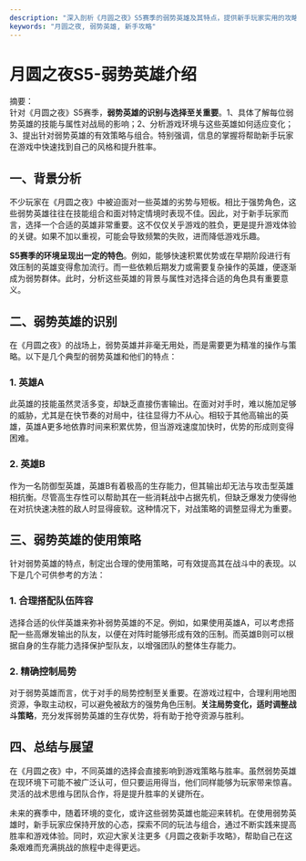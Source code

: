 ```yaml
---
description: "深入剖析《月圆之夜》S5赛季的弱势英雄及其特点，提供新手玩家实用的攻略建议。"
keywords: "月圆之夜, 弱势英雄, 新手攻略"
---
```

# 月圆之夜S5-弱势英雄介绍

摘要：  
针对《月圆之夜》S5赛季，**弱势英雄的识别与选择至关重要**。1、具体了解每位弱势英雄的技能与属性对战局的影响；2、分析游戏环境与这些英雄如何适应变化；3、提出针对弱势英雄的有效策略与组合。特别强调，信息的掌握将帮助新手玩家在游戏中快速找到自己的风格和提升胜率。

## 一、背景分析

不少玩家在《月圆之夜》中被迫面对一些英雄的劣势与短板。相比于强势角色，这些弱势英雄往往在技能组合和面对特定情境时表现不佳。因此，对于新手玩家而言，选择一个合适的英雄非常重要。这不仅仅关乎游戏的胜负，更是提升游戏体验的关键。如果不加以重视，可能会导致频繁的失败，进而降低游戏乐趣。

**S5赛季的环境呈现出一定的特色**。例如，能够快速积累优势或在早期阶段进行有效压制的英雄变得愈加流行。而一些依赖后期发力或需要复杂操作的英雄，便逐渐成为弱势群体。此时，分析这些英雄的背景与属性对选择合适的角色具有重要意义。

## 二、弱势英雄的识别

在《月圆之夜》的战场上，弱势英雄并非毫无用处，而是需要更为精准的操作与策略。以下是几个典型的弱势英雄和他们的特点：

### 1. 英雄A

此英雄的技能虽然灵活多变，却缺乏直接伤害输出。在面对对手时，难以施加足够的威胁，尤其是在快节奏的对局中，往往显得力不从心。相较于其他高输出的英雄，英雄A更多地依靠时间来积累优势，但当游戏速度加快时，优势的形成则变得困难。

### 2. 英雄B

作为一名防御型英雄，英雄B有着极高的生存能力，但其输出却无法与攻击型英雄相抗衡。尽管高生存性可以帮助其在一些消耗战中占据先机，但缺乏爆发力使得他在对抗快速决胜的敌人时显得疲软。这种情况下，对战策略的调整显得尤为重要。

## 三、弱势英雄的使用策略

针对弱势英雄的特点，制定出合理的使用策略，可有效提高其在战斗中的表现。以下是几个可供参考的方法：

### 1. 合理搭配队伍阵容

选择合适的伙伴英雄来弥补弱势英雄的不足。例如，如果使用英雄A，可以考虑搭配一些高爆发输出的队友，以便在对阵时能够形成有效的压制。而英雄B则可以根据自身的生存能力选择保护型队友，以增强团队的整体生存能力。

### 2. 精确控制局势

对于弱势英雄而言，优于对手的局势控制至关重要。在游戏过程中，合理利用地图资源，争取主动权，可以避免被敌方的强势角色压制。**关注局势变化，适时调整战斗策略**，充分发挥弱势英雄的生存优势，将有助于抢夺资源与胜利。

## 四、总结与展望

在《月圆之夜》中，不同英雄的选择会直接影响到游戏策略与胜率。虽然弱势英雄在现环境下可能不被广泛认可，但只要运用得当，他们同样能够为玩家带来惊喜。灵活的战术思维与团队合作，将是提升胜率的关键所在。

未来的赛季中，随着环境的变化，或许这些弱势英雄也能迎来转机。在使用弱势英雄时，新手玩家应保持开放的心态，探索不同的玩法与组合，通过不断实践来提高胜率和游戏体验。同时，欢迎大家关注更多《月圆之夜新手攻略》，帮助自己在这条艰难而充满挑战的旅程中走得更远。

